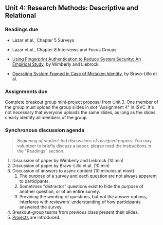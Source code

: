 ## Unit 4: Research Methods: Descriptive and Relational

### Readings due

  - Lazar et al., Chapter 5 Surveys

  - Lazar et al., Chapter 8 Interviews and Focus Groups

  - [Using Fingerprint Authentication to Reduce System Security: An Empirical Study](https://drive.google.com/file/d/1iXa3nLVlDFnsRxzT5d1d3Dpnr1mNX2i7/view?usp=sharing), by Wimberly and Liebrock.

  - [Operating System Framed in Case of Mistaken Identity](https://www.microsoft.com/en-us/research/wp-content/uploads/2016/02/osframed.pdf), by Bravo-Lillo et al.



### Assignments due

Complete breakout group mini-project proposal from Unit 3. One member of the group must upload the group slides in slot "Assignment 4" in ISVC. It's not necessary that everyone uploads the same slides, as long as the slides clearly identify all members of the group.



### Synchronous discussion agenda

> *Beginning of student-led discussions of assigned papers*. You may volunteer to briefly discuss a paper; please read the instructions in the "Readings" section.

1.  Discussion of paper by Wimberly and Liebrock (10 min)
2.  Discussion of paper by Bravo-Lillo et al. (10 min)
3.  Discussion of answers to async content (10 minutes at most)
    1. The purpose of a survey and each question are not always apparent to participants.
    2. Sometimes "distractor" questions exist to hide the purpose of another question, or of an entire survey.
    3. Providing the wording of questions, but not the answer options, interferes with reviewers’ understanding of how participants answered the survey.
4.  Breakout-group teams from previous class present their slides.
5.  [Projects](/project/) are introduced.
